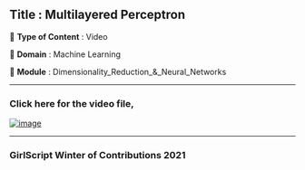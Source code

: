 ## Title : Multilayered Perceptron
🔴 **Type of Content** : Video

🔴 **Domain** : Machine Learning

🔴 **Module** : Dimensionality_Reduction_&_Neural_Networks

*********************************************************************

### Click here for the video file,

[![image](https://user-images.githubusercontent.com/63282184/138603149-ef9842da-ba50-447b-8e42-d84141d0c399.png)](https://drive.google.com/file/d/1miSrLNZ4lBRr6C_5fPiMx3WeyTodOsHA/view?usp=sharing)

*********************************************************************

### GirlScript Winter of Contributions 2021
